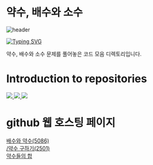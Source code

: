 # 약수, 배수와 소수

![header](https://capsule-render.vercel.app/api?type=egg&color=gradient&height=300&section=header&text=welcome%2&fontSize=50&desc=약수,%20배수와%20소수%20문제)

[![Typing SVG](https://readme-typing-svg.demolab.com?font=Fira+Code&pause=1000&color=93BDF7&background=203AFF00&random=false&width=435&lines=My+name+is+kimganghyeon)](https://git.io/typing-svg)

약수, 배수와 소수 문제를 풀어놓은 코드 모음 디렉토리입니다.


# Introduction to repositories

  <a href="https://www.acmicpc.net/problem/5086">
      <img src ="https://github.com/do04200611/Baekjoon/assets/74278578/0ef42981-c0c1-41cf-871d-096ff62f7626">
  </a>
<a href="https://www.acmicpc.net/problem/2501">
  <img src="https://github.com/do04200611/Baekjoon/assets/74278578/b0d3fd0e-9ed6-4c10-b608-b99ebd0e43a7"> 
</a>

 <a href="https://www.acmicpc.net/problem/9506">
      <img src ="https://github.com/do04200611/Baekjoon/assets/74278578/15365a83-1f42-45d2-8a98-5ccbf131f758">
  </a>

# github 웹 호스팅 페이지

<a href="https://do04200611.github.io/Baekjoon/%EC%95%BD%EC%88%98,%20%EB%B0%B0%EC%88%98%EC%99%80%20%EC%86%8C%EC%88%98/%EB%B0%B0%EC%88%98%EC%99%80%20%EC%95%BD%EC%88%98/index.html">배수와 약수(5086)</a><br>
<a href="">/약수 구하기(2501)</a><br>
<a href="https://do04200611.github.io/Baekjoon/%EC%95%BD%EC%88%98,%20%EB%B0%B0%EC%88%98%EC%99%80%20%EC%86%8C%EC%88%98/%EC%95%BD%EC%88%98%EB%93%A4%EC%9D%98%20%ED%95%A9/index.html">약수들의 합</a><br>
